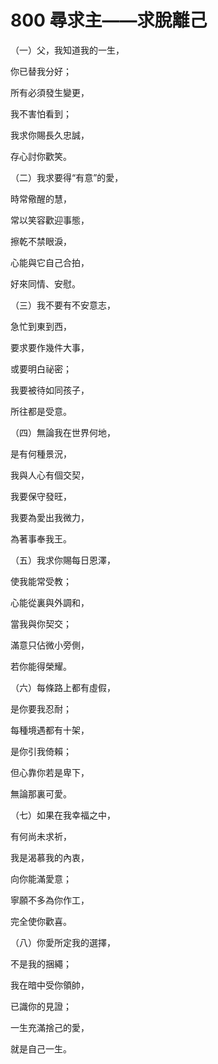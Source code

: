# 800 尋求主——求脫離己

（一）父，我知道我的一生，

你已替我分好；

所有必須發生變更，

我不害怕看到；

我求你賜長久忠誠，

存心討你歡笑。

（二）我求要得“有意”的愛，

時常儆醒的慧，

常以笑容歡迎事態，

擦乾不禁眼淚，

心能與它自己合拍，

好來同情、安慰。

（三）我不要有不安意志，

急忙到東到西，

要求要作幾件大事，

或要明白祕密；

我要被待如同孩子，

所往都是受意。

（四）無論我在世界何地，

是有何種景況，

我與人心有個交契，

我要保守發旺，

我要為愛出我微力，

為著事奉我王。

（五）我求你賜每日恩澤，

使我能常受教；

心能從裏與外調和，

當我與你契交；

滿意只佔微小旁側，

若你能得榮耀。

（六）每條路上都有虛假，

是你要我忍耐；

每種境遇都有十架，

是你引我倚賴；

但心靠你若是卑下，

無論那裏可愛。

（七）如果在我幸福之中，

有何尚未求祈，

我是渴慕我的內衷，

向你能滿愛意；

寧願不多為你作工，

完全使你歡喜。

（八）你愛所定我的選擇，

不是我的捆繩；

我在暗中受你領帥，

已識你的見證；

一生充滿捨己的愛，

就是自己一生。

